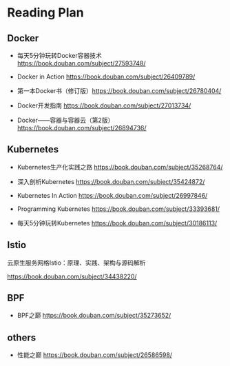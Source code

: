 # Reading Plan

## Docker

- 每天5分钟玩转Docker容器技术 https://book.douban.com/subject/27593748/

- Docker in Action https://book.douban.com/subject/26409789/

- 第一本Docker书（修订版）https://book.douban.com/subject/26780404/

- Docker开发指南 https://book.douban.com/subject/27013734/

- Docker——容器与容器云（第2版）https://book.douban.com/subject/26894736/

## Kubernetes

- Kubernetes生产化实践之路 https://book.douban.com/subject/35268764/

- 深入剖析Kubernetes https://book.douban.com/subject/35424872/

- Kubernetes In Action https://book.douban.com/subject/26997846/

- Programming Kubernetes https://book.douban.com/subject/33393681/

- 每天5分钟玩转Kubernetes https://book.douban.com/subject/30186113/

## Istio

云原生服务网格Istio：原理、实践、架构与源码解析

https://book.douban.com/subject/34438220/

## BPF

- BPF之巅 https://book.douban.com/subject/35273652/

## others

- 性能之巅 https://book.douban.com/subject/26586598/